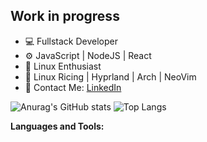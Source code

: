 ## Work in progress

- 💻 Fullstack Developer
- ⚙️ JavaScript | NodeJS | React
- 🐧 Linux Enthusiast
- 🧊 Linux Ricing | Hyprland | Arch | NeoVim
- 👤 Contact Me: [LinkedIn](https://www.linkedin.com/in/l%C3%A9o-reis-78104a2a1/)

![Anurag's GitHub stats](https://github-readme-stats.vercel.app/api?username=lennyklz&show_icons=true&theme=midnight-purple) ![Top Langs](https://github-readme-stats.vercel.app/api/top-langs/?username=lennyklz&layout=compact)

__Languages and Tools:__
